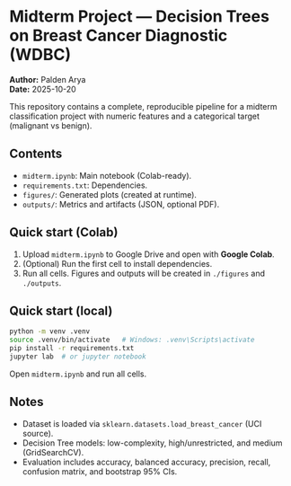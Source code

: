 # Midterm Project — Decision Trees on Breast Cancer Diagnostic (WDBC)

**Author:** Palden Arya  
**Date:** 2025-10-20

This repository contains a complete, reproducible pipeline for a midterm classification project
with numeric features and a categorical target (malignant vs benign).

## Contents
- `midterm.ipynb`: Main notebook (Colab-ready).
- `requirements.txt`: Dependencies.
- `figures/`: Generated plots (created at runtime).
- `outputs/`: Metrics and artifacts (JSON, optional PDF).

## Quick start (Colab)
1. Upload `midterm.ipynb` to Google Drive and open with **Google Colab**.
2. (Optional) Run the first cell to install dependencies.
3. Run all cells. Figures and outputs will be created in `./figures` and `./outputs`.

## Quick start (local)
```bash
python -m venv .venv
source .venv/bin/activate   # Windows: .venv\Scripts\activate
pip install -r requirements.txt
jupyter lab  # or jupyter notebook
```
Open `midterm.ipynb` and run all cells.

## Notes
- Dataset is loaded via `sklearn.datasets.load_breast_cancer` (UCI source).
- Decision Tree models: low-complexity, high/unrestricted, and medium (GridSearchCV).
- Evaluation includes accuracy, balanced accuracy, precision, recall, confusion matrix, and bootstrap 95% CIs.
